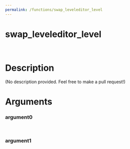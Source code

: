 ```yaml
---
permalink: /functions/swap_leveleditor_level
---
```

# swap_leveleditor_level  
&nbsp;  
# Description  
(No description provided. Feel free to make a pull request!) 
&nbsp;  
# Arguments
### argument0

&nbsp;    
### argument1

&nbsp;    


